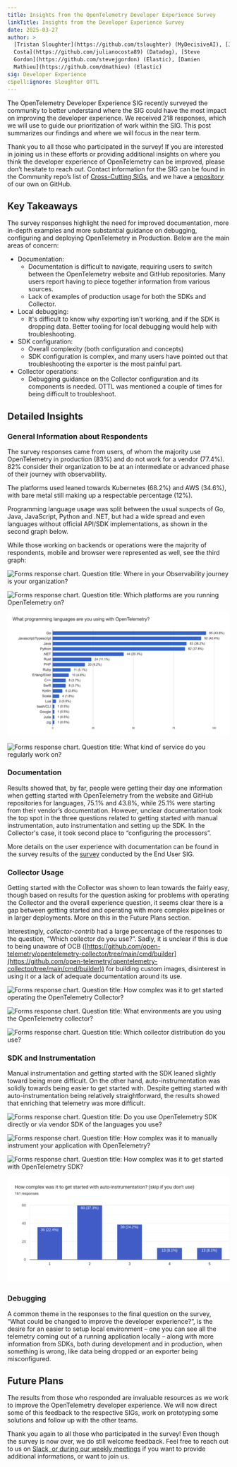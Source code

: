```yaml
---
title: Insights from the OpenTelemetry Developer Experience Survey
linkTitle: Insights from the Developer Experience Survey
date: 2025-03-27
author: >
  [Tristan Sloughter](https://github.com/tsloughter) (MyDecisiveAI), [Juliano
  Costa](https://github.com/julianocosta89) (Datadog), [Steve
  Gordon](https://github.com/stevejgordon) (Elastic), [Damien
  Mathieu](https://github.com/dmathieu) (Elastic)
sig: Developer Experience
cSpell:ignore: Sloughter OTTL
---
```



The OpenTelemetry Developer Experience SIG recently surveyed the community to
better understand where the SIG could have the most impact on improving the
developer experience. We received 218 responses, which we will use to guide our
prioritization of work within the SIG. This post summarizes our findings and
where we will focus in the near term.

Thank you to all those who participated in the survey! If you are interested in
joining us in these efforts or providing additional insights on where you think
the developer experience of OpenTelemetry can be improved, please don’t hesitate
to reach out. Contact information for the SIG can be found in the Community
repo’s list of
[Cross-Cutting SIGs](https://github.com/open-telemetry/community/?tab=readme-ov-file#cross-cutting-sigs),
and we have a
[repository](https://github.com/open-telemetry/sig-developer-experience) of our
own on GitHub.

## Key Takeaways

The survey responses highlight the need for improved documentation, more
in-depth examples and more substantial guidance on debugging, configuring and
deploying OpenTelemetry in Production. Below are the main areas of concern:

- Documentation:
  - Documentation is difficult to navigate, requiring users to switch between
    the OpenTelemetry website and GitHub repositories. Many users report having
    to piece together information from various sources.
  - Lack of examples of production usage for both the SDKs and Collector.
- Local debugging:
  - It's difficult to know why exporting isn't working, and if the SDK is
    dropping data. Better tooling for local debugging would help with
    troubleshooting.
- SDK configuration:
  - Overall complexity (both configuration and concepts)
  - SDK configuration is complex, and many users have pointed out that
    troubleshooting the exporter is the most painful part.
- Collector operations:
  - Debugging guidance on the Collector configuration and its components is
    needed. OTTL was mentioned a couple of times for being difficult to
    troubleshoot.

## Detailed Insights

### General Information about Respondents

The survey responses came from users, of whom the majority use OpenTelemetry in
production (83%) and do not work for a vendor (77.4%). 82% consider their
organization to be at an intermediate or advanced phase of their journey with
observability.

The platforms used leaned towards Kubernetes (68.2%) and AWS
(34.6%), with bare metal still making up a respectable percentage (12%).

Programming language usage was split between the usual suspects of Go, Java,
JavaScript, Python and .NET, but had a wide spread and even languages without
official API/SDK implementations, as shown in the second graph below.

While those working on backends or operations were the majority of respondents,
mobile and browser were represented as well, see the third graph:

![Forms response chart. Question title: Where in your Observability journey is
your organization?](image3.png)

![Forms response chart. Question title: Which platforms are you running
OpenTelemetry on?](image11.png)

![Forms response chart. Question title: What programming languages are you using with OpenTelemetry?](image7.png)

![Forms response chart. Question title: What kind of service do you regularly
work on?](image9.png)

### Documentation

Results showed that, by far, people were getting their day one information when
getting started with OpenTelemetry from the website and GitHub repositories for
languages, 75.1% and 43.8%, while 25.1% were starting from their vendor’s
documentation. However, unclear documentation took the top spot in the three
questions related to getting started with manual instrumentation, auto
instrumentation and setting up the SDK. In the Collector's case, it took second
place to “configuring the processors”.

More details on the user experience with documentation can be found in the
survey results of the [survey](/blog/2024/otel-docs-survey/) conducted by the
End User SIG.

### Collector Usage

Getting started with the Collector was shown to lean towards the fairly easy,
though based on results for the question asking for problems with operating the
Collector and the overall experience question, it seems clear there is a gap between
getting started and operating with more complex pipelines or in larger deployments.
More on this in the Future Plans section.

Interestingly, _collector-contrib_ had a large percentage of the responses to
the question, “Which collector do you use?”. Sadly, it is unclear if this is due
to being unaware of OCB
([https://github.com/open-telemetry/opentelemetry-collector/tree/main/cmd/builder](https://github.com/open-telemetry/opentelemetry-collector/tree/main/cmd/builder))
for building custom images, disinterest in using it or a lack of adequate
documentation around its use.

![Forms response chart. Question title: How complex was it to get started
operating the OpenTelemetry Collector?](image10.png)

![Forms response chart. Question title: What environments are you using the
OpenTelemetry collector?](image6.png)

![Forms response chart. Question title: Which collector distribution do you
use?](image4.png)

### SDK and Instrumentation

Manual instrumentation and getting started with the SDK leaned slightly toward
being more difficult. On the other hand, auto-instrumentation was solidly
towards being easier to get started with. Despite getting started with
auto-instrumentation being relatively straightforward, the results showed that
enriching that telemetry was more difficult.

![Forms response chart. Question title: Do you use OpenTelemetry SDK directly or
via vendor SDK of the languages you use?](image1.png)

![Forms response chart. Question title: How complex was it to manually
instrument your application with OpenTelemetry?](image8.png)

![Forms response chart. Question title: How complex was it to get started with
OpenTelemetry SDK?](image2.png)

![Forms response chart. Question title: How complex was it to get started with auto-instrumentation?](image5.png)

### Debugging

A common theme in the responses to the final question on the survey, “What could
be changed to improve the developer experience?”, is the desire for an easier to
setup local environment – one you can see all the telemetry coming out of a
running application locally – along with more information from SDKs, both during
development and in production, when something is wrong, like data being dropped
or an exporter being misconfigured.

## Future Plans

The results from those who responded are invaluable resources as we work to
improve the OpenTelemetry developer experience. We will now direct some of this
feedback to the respective SIGs, work on prototyping some solutions and follow
up with the other teams.


Thank you again to all those who participated in the survey! Even though the
survey is now over, we do still welcome feedback. Feel free to reach out to us
on [Slack, or during our weekly
meetings](https://github.com/open-telemetry/community/?tab=readme-ov-file#cross-cutting-sigs)
if you want to provide additional informations, or want to join us.

